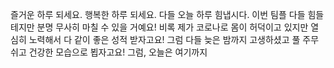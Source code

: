 즐거운 하루 되세요.
행복한 하루 되세요.
다들 오늘 하루 힘냅시다.
이번 팀플 다들 힘들 테지만
분명 무사히 마칠 수 있을 거예요!
비록 제가 코로나로 몸이 허덕이고 있지만
열심히 노력해서 다 같이 좋은 성적 받자고요!
그럼 다들 늦은 밤까지 고생하셨고
풀 주무쉬고 건강한 모습으로 뵙자고요!
그럼, 오늘은 여기까지